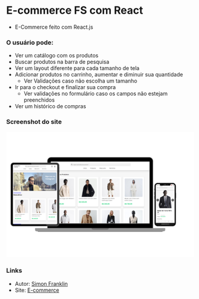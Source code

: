 # E-commerce FS com React
- E-Commerce feito com React.js

### O usuário pode:

- Ver um catálogo com os produtos
- Buscar produtos na barra de pesquisa
- Ver um layout diferente para cada tamanho de tela
- Adicionar produtos no carrinho, aumentar e diminuir sua quantidade
    - Ver Validações caso não escolha um tamanho
- Ir para o checkout e finalizar sua compra
    - Ver validações no formulário caso os campos não estejam preenchidos
- Ver um histórico de compras

### Screenshot do site

![Screenshot](/src/assets/img/screenshot-fs-store.png)

### Links

- Autor: [Simon Franklin](https://github.com/simonfranklin1)
- Site: [E-commerce](https://simonfranklin1.github.io/E-commerce_react)
